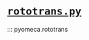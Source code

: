 # [`rototrans.py`](https://github.com/pyomeca/pyomeca/blob/master/pyomeca/rototrans.py)

::: pyomeca.rototrans